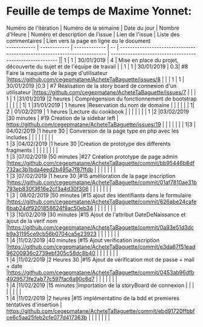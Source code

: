 # Feuille de temps de Maxime Yonnet:

Numéro de l'itération  | Numéro de la semaine | Date du jour  | Nombre d'Heure |  Numéro et description de l'issue |  Lien de l'issue | Liste des commentaires |  Lien vers la page en ligne ou le document  
------------  | ------------  | ------------- | -- | ------------------------------------------------------------------------ |  --------------------------------------------------------  ||
1             | 1              |  30/01/2019    | 4  |  Mise en place du projet, découverte du sujet et de l'équipe de travail  |    |
1             | 1              |  30/01/2019    | 0.3|  #8 Faire la maquette de la page d'utilisateur  |https://github.com/cegepmatane/AcheteTaBaguette/issues/8   |   |  |
1             | 1              |  30/01/2019   |0.3   | #7 Réalisation de la story board de connexion d'un utilisateur   |https://github.com/cegepmatane/AcheteTaBaguette/issues/7   |   |   |
1 | 1   |31/01/2019   |2 heures  | Comprégension du fonctionnement de bootstrap   |   |   |   |   |
1| 1  |31/01/2019   | 1 heures  |Reservation du nom de domaine    |   |   |   |   |   |
1| 2   | 01/02/2019  | 1 heures   |Lecture du cookbook   |   |   |   |   |   |   |
1 |2 |03/02/2019   |30 minutes    |  #19 Creation de la sidebar left | https://github.com/cegepmatane/AcheteTaBaguette/issues/19   |   |   |   |   |   |   |
1|3   | 04/02/2019  |1 heure 30   | Conversion de la page type en php avec les includes  |   |   |   |   |   |   |   |  
1  |3   |04/02/2019   |1 heure 30   |Création de prototype des differents fragments   |   |   |   |   |   |   |   |  
1  |3   |07/02/2019   |50 minutes   |#27 Création prototype de page admin    |https://github.com/cegepmatane/AcheteTaBaguette/commit/bb95446b8df732ac3b1bda4eed2b495a7f87ffdb   |   |   |   |   |   |   |  
1  |3   |07/02/2019   |1 heure 30   |#15 amélioration de la page inscription   |https://github.com/cegepmatane/AcheteTaBaguette/commit/01af7810ae31b793eb830f3616e2cf3a4d30f306   |   |   |   |   |   |   |  
1  |3   | 08/02/2019  |50 minutes   |#15 ajout des identifiants dans le formulaire   |https://github.com/cegepmatane/AcheteTaBaguette/commit/626abe24cafe6bab24df9201858624f9ac50eb34   |   |   |   |   |   |   |  
1  |3   |10/02/2019   |30 minutes   |#15 Ajout de l'attribut DateDeNaissance et ajout de la verif nom   |https://github.com/cegepmatane/AcheteTaBaguette/commit/0a93e51d3dcb9a31195ce9cb56b0704ca5e23923   |   |   |   |   |   |   |  
1  |4   |11/02/2019   |40 minutes   |#15 Ajout verification inscription   |https://github.com/cegepmatane/AcheteTaBaguette/commit/e3da67f51ead96200936c2739ebf305c58dc8b40   |   |   |   |   |   |   |  
1  |4   |11/02/2019   |2 Heures 30  |#15 Ajout de vérification mot de passe + mail + date   |https://github.com/cegepmatane/AcheteTaBaguette/commit/0453ab96dfb4929573fe2ab77c597fac6a90c6d7   |   |   |   |   |   |   |  
1  |4   |11/02/2019   |15 minutes   |Importation de la storyBoard de connexion   |   |   |   |   |   |   |   |  
1  |4   |11/02/2019   |2 heures   |#15 implémentatino de la bdd et premieres tentatives d'insertion   | https://github.com/cegepmatane/AcheteTaBaguette/commit/ebd91720ffbbfce6c5aa25feb2cfe077d417363b  |   |   |   |   |   |   |  
